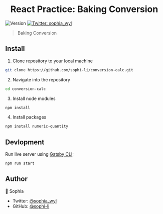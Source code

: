 <h1 align="center">React Practice: Baking Conversion</h1>
<p>
  <img alt="Version" src="https://img.shields.io/badge/version-1.0.0-blue.svg?cacheSeconds=2592000" />
  <a href="https://twitter.com/sophia_wyl">
    <img alt="Twitter: sophia_wyl" src="https://img.shields.io/twitter/follow/sophia_wyl.svg?style=social" target="_blank" />
  </a>
</p>

> Baking Conversion

## Install

1. Clone repository to your local machine

```sh
git clone https://github.com/sophi-li/conversion-calc.git
```

2. Navigate into the repository

```sh
cd conversion-calc
```

3. Install node modules

```sh
npm install
```

4. Install packages

```sh
npm install numeric-quantity
```

## Devlopment

Run live server using [Gatsby CLI](https://www.gatsbyjs.org/docs/gatsby-cli/):

```sh
npm run start
```

## Author

👤 Sophia

- Twitter: [@sophia_wyl](https://twitter.com/sophia_wyl)
- GitHub: [@sophi-li](https://github.com/sophi-li)
